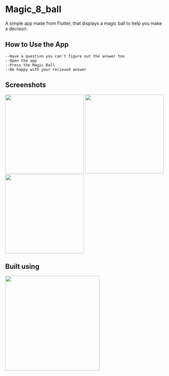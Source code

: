 # Magic_8_ball

A simple app made from Flutter, that displays a magic ball to help you make a decision.

## How to Use the App
    --Have a question you can't figure out the answer too
    --Open the app
    --Press the Magic Ball
    --Be happy with your recieved answer

## Screenshots
[<img src = "https://i.imgur.com/hpjdIe9.jpg" width=250>](https://i.imgur.com/hpjdIe9.jpg)
[<img src="https://imgur.com/RWsXKLJ.jpg" width=250>](https://imgur.com/RWsXKLJ.jpg) 
[<img src = "https://imgur.com/zPV1FsF.jpg" width=250>](https://imgur.com/zPV1FsF.jpg)

## Built using 

[<img src ="https://mobile-di.com/wp-content/uploads/2018/08/flutter-review.jpeg" width=300>](https://mobile-di.com/wp-content/uploads/2018/08/flutter-review.jpeg)
